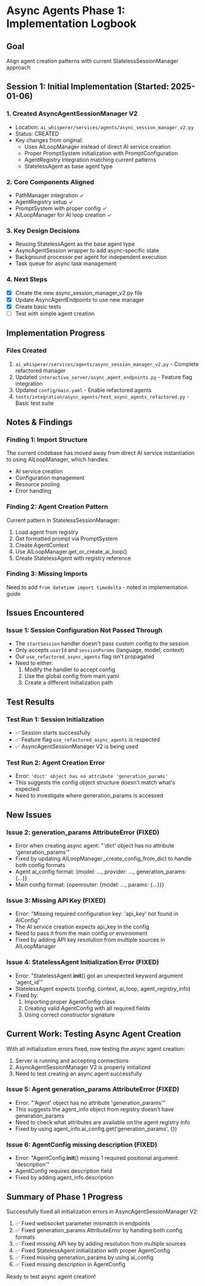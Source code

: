 # Async Agents Phase 1: Implementation Logbook

## Goal
Align agent creation patterns with current StatelessSessionManager approach

## Session 1: Initial Implementation (Started: 2025-01-06)

### 1. Created AsyncAgentSessionManager V2
- Location: `ai_whisperer/services/agents/async_session_manager_v2.py`
- Status: CREATED
- Key changes from original:
  - Uses AILoopManager instead of direct AI service creation
  - Proper PromptSystem initialization with PromptConfiguration
  - AgentRegistry integration matching current patterns
  - StatelessAgent as base agent type

### 2. Core Components Aligned
- PathManager integration ✓
- AgentRegistry setup ✓
- PromptSystem with proper config ✓
- AILoopManager for AI loop creation ✓

### 3. Key Design Decisions
- Reusing StatelessAgent as the base agent type
- AsyncAgentSession wrapper to add async-specific state
- Background processor per agent for independent execution
- Task queue for async task management

### 4. Next Steps
- [x] Create the new async_session_manager_v2.py file
- [x] Update AsyncAgentEndpoints to use new manager
- [x] Create basic tests
- [ ] Test with simple agent creation

## Implementation Progress

### Files Created
1. `ai_whisperer/services/agents/async_session_manager_v2.py` - Complete refactored manager
2. Updated `interactive_server/async_agent_endpoints.py` - Feature flag integration
3. Updated `config/main.yaml` - Enable refactored agents
4. `tests/integration/async_agents/test_async_agents_refactored.py` - Basic test suite

## Notes & Findings

### Finding 1: Import Structure
The current codebase has moved away from direct AI service instantiation to using AILoopManager, which handles:
- AI service creation
- Configuration management
- Resource pooling
- Error handling

### Finding 2: Agent Creation Pattern
Current pattern in StatelessSessionManager:
1. Load agent from registry
2. Get formatted prompt via PromptSystem
3. Create AgentContext
4. Use AILoopManager.get_or_create_ai_loop()
5. Create StatelessAgent with registry reference

### Finding 3: Missing Imports
Need to add `from datetime import timedelta` - noted in implementation guide

## Issues Encountered

### Issue 1: Session Configuration Not Passed Through
- The `startSession` handler doesn't pass custom config to the session
- Only accepts `userId` and `sessionParams` (language, model, context)
- Our `use_refactored_async_agents` flag isn't propagated
- Need to either:
  1. Modify the handler to accept config
  2. Use the global config from main.yaml
  3. Create a different initialization path

## Test Results

### Test Run 1: Session Initialization
- ✅ Session starts successfully
- ✅ Feature flag `use_refactored_async_agents` is respected
- ✅ AsyncAgentSessionManager V2 is being used

### Test Run 2: Agent Creation Error
- Error: `'dict' object has no attribute 'generation_params'`
- This suggests the config object structure doesn't match what's expected
- Need to investigate where generation_params is accessed

## New Issues

### Issue 2: generation_params AttributeError (FIXED)
- Error when creating async agent: "'dict' object has no attribute 'generation_params'"
- Fixed by updating AILoopManager._create_config_from_dict to handle both config formats
- Agent ai_config format: {model: ..., provider: ..., generation_params: {...}}
- Main config format: {openrouter: {model: ..., params: {...}}}

### Issue 3: Missing API Key (FIXED)
- Error: "Missing required configuration key: 'api_key' not found in AIConfig"
- The AI service creation expects api_key in the config
- Need to pass it from the main config or environment
- Fixed by adding API key resolution from multiple sources in AILoopManager

### Issue 4: StatelessAgent Initialization Error (FIXED)
- Error: "StatelessAgent.__init__() got an unexpected keyword argument 'agent_id'"
- StatelessAgent expects (config, context, ai_loop, agent_registry_info)
- Fixed by:
  1. Importing proper AgentConfig class
  2. Creating valid AgentConfig with all required fields
  3. Using correct constructor signature

## Current Work: Testing Async Agent Creation

With all initialization errors fixed, now testing the async agent creation:
1. Server is running and accepting connections
2. AsyncAgentSessionManager V2 is properly initialized
3. Need to test creating an async agent successfully

### Issue 5: Agent generation_params AttributeError (FIXED)
- Error: "'Agent' object has no attribute 'generation_params'"
- This suggests the agent_info object from registry doesn't have generation_params
- Need to check what attributes are available on the agent registry info
- Fixed by using agent_info.ai_config.get('generation_params', {})

### Issue 6: AgentConfig missing description (FIXED)
- Error: "AgentConfig.__init__() missing 1 required positional argument: 'description'"
- AgentConfig requires description field
- Fixed by adding agent_info.description

## Summary of Phase 1 Progress

Successfully fixed all initialization errors in AsyncAgentSessionManager V2:
1. ✅ Fixed websocket parameter mismatch in endpoints
2. ✅ Fixed generation_params AttributeError by handling both config formats
3. ✅ Fixed missing API key by adding resolution from multiple sources
4. ✅ Fixed StatelessAgent initialization with proper AgentConfig
5. ✅ Fixed missing generation_params by using ai_config
6. ✅ Fixed missing description in AgentConfig

Ready to test async agent creation!